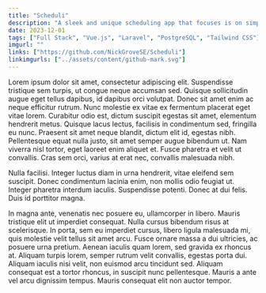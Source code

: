 ```yaml
---
title: "Scheduli"
description: "A sleek and unique scheduling app that focuses is on simplicity. My first Full Stack project using Vue and my introduction to various other frameworks."
date: 2023-12-01
tags: ["Full Stack", "Vue.js", "Laravel", "PostgreSQL", "Tailwind CSS"]
imgurl: ""
links: ["https://github.com/NickGroveSE/Scheduli"]
linkimgurls: ["../assets/content/github-mark.svg"]
---
```


Lorem ipsum dolor sit amet, consectetur adipiscing elit. Suspendisse tristique sem turpis, ut congue neque accumsan sed. Quisque sollicitudin augue eget tellus dapibus, id dapibus orci volutpat. Donec sit amet enim ac neque efficitur rutrum. Nunc molestie ex vitae ex fermentum placerat eget vitae lorem. Curabitur odio est, dictum suscipit egestas sit amet, elementum hendrerit metus. Quisque lacus lectus, facilisis in condimentum sed, fringilla eu nunc. Praesent sit amet neque blandit, dictum elit id, egestas nibh. Pellentesque equat nulla justo, sit amet semper augue bibendum ut. Nam viverra nisl tortor, eget laoreet enim aliquet et. Fusce pharetra et velit ut convallis. Cras sem orci, varius at erat nec, convallis malesuada nibh.

Nulla facilisi. Integer luctus diam in urna hendrerit, vitae eleifend sem suscipit. Donec condimentum lacinia enim, non mollis odio feugiat ut. Integer pharetra interdum iaculis. Suspendisse potenti. Donec at dui felis. Duis id porttitor magna.

In magna ante, venenatis nec posuere eu, ullamcorper in libero. Mauris tristique elit ut imperdiet consequat. Nulla cursus bibendum risus at scelerisque. In porta, sem eu imperdiet cursus, libero ligula malesuada mi, quis molestie velit tellus sit amet arcu. Fusce ornare massa a dui ultricies, ac posuere urna pretium. Aenean iaculis quam lorem, sed gravida ex rhoncus at. Aliquam turpis lorem, semper rutrum velit convallis, egestas porta dui. Aliquam iaculis nisi velit, non euismod arcu tincidunt sed. Aliquam consequat est a tortor rhoncus, in suscipit nunc pellentesque. Mauris a ante vel arcu dignissim tempus. Mauris consequat elit non auctor tempor.